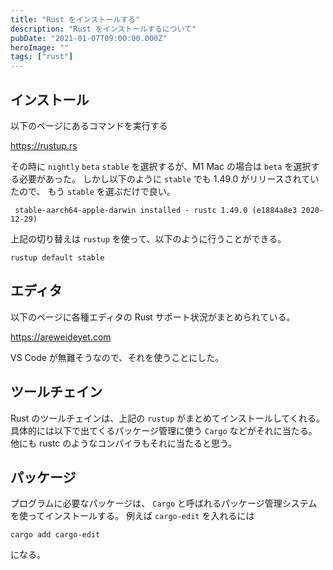 ```yaml
---
title: "Rust をインストールする"
description: "Rust をインストールするについて"
pubDate: "2021-01-07T09:00:00.000Z"
heroImage: ""
tags: ["rust"]
---
```


## インストール

以下のページにあるコマンドを実行する

https://rustup.rs

その時に `nightly` `beta` `stable` を選択するが、M1 Mac の場合は `beta` を選択する必要があった。
しかし以下のように `stable` でも 1.49.0 がリリースされていたので、 もう `stable` を選ぶだけで良い。

```
 stable-aarch64-apple-darwin installed - rustc 1.49.0 (e1884a8e3 2020-12-29)
```

上記の切り替えは `rustup` を使って、以下のように行うことができる。

```
rustup default stable
```

## エディタ

以下のページに各種エディタの Rust サポート状況がまとめられている。

https://areweideyet.com

VS Code が無難そうなので、それを使うことにした。

## ツールチェイン

Rust のツールチェインは、上記の `rustup` がまとめてインストールしてくれる。
具体的には以下で出てくるパッケージ管理に使う `Cargo` などがそれに当たる。
他にも rustc のようなコンパイラもそれに当たると思う。

## パッケージ

プログラムに必要なパッケージは、 `Cargo` と呼ばれるパッケージ管理システムを使ってインストールする。
例えば `cargo-edit` を入れるには

```
cargo add cargo-edit
```

になる。